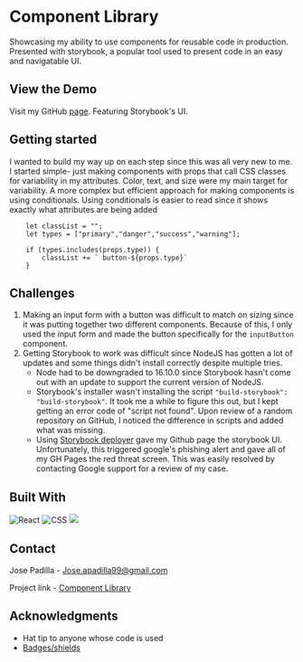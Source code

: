 # Component Library 

Showcasing my ability to use components for reusable code in production. Presented with storybook, a popular tool used to present code in an easy and navigatable UI. 


## View the Demo
Visit my GitHub [page](https://jpadillacoding.github.io/Component-Library/?path=/story/button--primary). Featuring Storybook's UI. 

## Getting started

I wanted to build my way up on each step since this was all very new to me. I started simple- just making components with props that call CSS classes for variability in my attributes. Color, text, and size were my main target for variability. A more complex but efficient approach for making components is using conditionals. Using conditionals is easier to read since it shows exactly what attributes are being added 
```
    let classList = "";
    let types = ["primary","danger","success","warning"];

    if (types.includes(props.type)) {
        classList += ` button-${props.type}`
    }
```
## Challenges 

1. Making an input form with a button was difficult to match on sizing since it was putting together two different components. Because of this, I only used the input form and made the button specifically for the `inputButton` component.
2. Getting Storybook to work was difficult since NodeJS has gotten a lot of updates and some things didn't install correctly despite multiple tries. 
    * Node had to be downgraded to 16.10.0 since Storybook hasn't come out with an update to support the current version of NodeJS. 
    * Storybook's installer wasn't installing the script `"build-storybook": "build-storybook"`. It took me a while to figure this out, but I kept getting an error code of "script not found". Upon review of a random repository on GitHub, I noticed the difference in scripts and added what was missing. 
    * Using [Storybook deployer](https://github.com/storybook-eol/storybook-deployer) gave my Github page the storybook UI. Unfortunately, this triggered google's phishing alert and gave all of my GH Pages the red threat screen. This was easily resolved by contacting Google support for a review of my case. 

## Built With

![React](https://img.shields.io/badge/React-20232A?style=for-the-badge&logo=react&logoColor=61DAFB)
![CSS](https://img.shields.io/badge/CSS3-1572B6?style=for-the-badge&logo=css3&logoColor=white)
<a href="https://github.com/storybooks/storybook" target="_blank"><img src="https://raw.githubusercontent.com/storybooks/brand/master/badge/badge-storybook.svg"></a>

## Contact 

Jose Padilla - Jose.apadilla99@gmail.com

Project link - [Component Library](https://github.com/JpadillaCoding/Component-Library)



## Acknowledgments

  - Hat tip to anyone whose code is used
  - [Badges/shields](https://github.com/alexandresanlim/Badges4-README.md-Profile)
